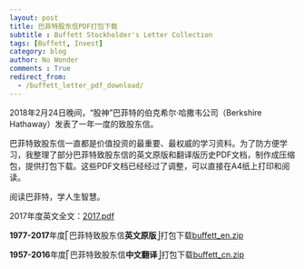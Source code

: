 ```yaml
---
layout: post
title: 巴菲特股东信PDF打包下载
subtitle : Buffett Stockholder's Letter Collection
tags: [Buffett, Invest]
category: blog
author: No Wonder
comments : True
redirect_from:
  - /buffett_letter_pdf_download/
---
```


2018年2月24日晚间，“股神”巴菲特的伯克希尔·哈撒韦公司（Berkshire Hathaway）发表了一年一度的致股东信。

巴菲特致股东信一直都是价值投资的最重要、最权威的学习资料。为了防方便学习，我整理了部分巴菲特致股东信的英文原版和翻译版历史PDF文档，制作成压缩包，提供打包下载。这些PDF文档已经经过了调整，可以直接在A4纸上打印和阅读。

阅读巴菲特，学人生智慧。

2017年度英文全文：[2017.pdf](https://9thspace.ctfile.com/fs/16771313-239058379 "https://9thspace.ctfile.com/fs/16771313-239058379")

**1977-2017**年度⎡巴菲特致股东信**英文原版**⎦打包下载[buffett_en.zip](https://9thspace.ctfile.com/fs/16771313-239058428)

**1957-2016**年度⎡巴菲特致股东信**中文翻译**⎦打包下载[buffett_cn.zip](https://9thspace.ctfile.com/fs/16771313-238908367)